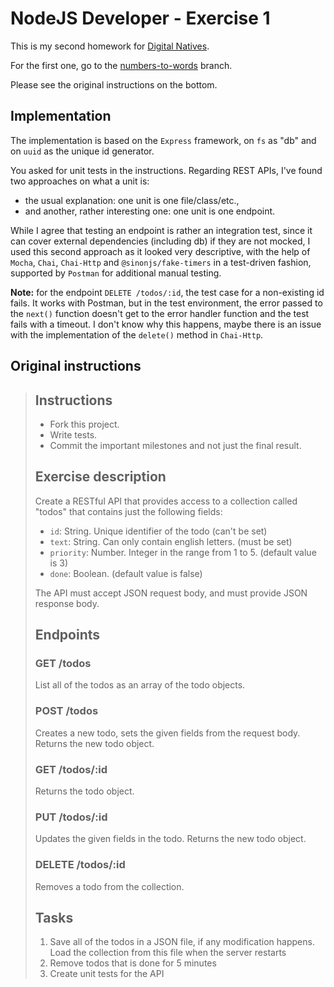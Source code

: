 # NodeJS Developer - Exercise 1

This is my second homework for [Digital Natives](https://www.digitalnatives.hu).

For the first one, go to the [numbers-to-words](https://github.com/gergooo/digitalnatives-assessment/tree/numbers-to-words) branch.

Please see the original instructions on the bottom.

## Implementation

The implementation is based on the `Express` framework, on `fs` as "db" and on `uuid` as the unique id generator.

You asked for unit tests in the instructions. Regarding REST APIs, I've found two approaches on what a unit is:

- the usual explanation: one unit is one file/class/etc.,
- and another, rather interesting one: one unit is one endpoint.

While I agree that testing an endpoint is rather an integration test, since it can cover external dependencies (including db) if they are not mocked, I used this second approach as it looked very descriptive, with the help of `Mocha`, `Chai`, `Chai-Http` and `@sinonjs/fake-timers` in a test-driven fashion, supported by `Postman` for additional manual testing.

**Note:** for the endpoint `DELETE /todos/:id`, the test case for a non-existing id fails. It works with Postman, but in the test environment, the error passed to the `next()` function doesn't get to the error handler function and the test fails with a timeout. I don't know why this happens, maybe there is an issue with the implementation of the `delete()` method in `Chai-Http`.

## Original instructions

> ## Instructions
>
> - Fork this project.
> - Write tests.
> - Commit the important milestones and not just the final result.
>
> ## Exercise description
>
> Create a RESTful API that provides access to a collection called "todos" that contains just the following fields:
>
> - `id`: String. Unique identifier of the todo (can't be set)
> - `text`: String. Can only contain english letters. (must be set)
> - `priority`: Number. Integer in the range from 1 to 5. (default value is 3)
> - `done`: Boolean. (default value is false)
>
> The API must accept JSON request body, and must provide JSON response body.
>
> ## Endpoints
>
> ### GET /todos
>
> List all of the todos as an array of the todo objects.
>
> ### POST /todos
>
> Creates a new todo, sets the given fields from the request body. Returns the new todo object.
>
> ### GET /todos/:id
>
> Returns the todo object.
>
> ### PUT /todos/:id
>
> Updates the given fields in the todo. Returns the new todo object.
>
> ### DELETE /todos/:id
>
> Removes a todo from the collection.
>
> ## Tasks
>
> 1. Save all of the todos in a JSON file, if any modification happens. Load the collection from this file when the server restarts
> 2. Remove todos that is done for 5 minutes
> 3. Create unit tests for the API
